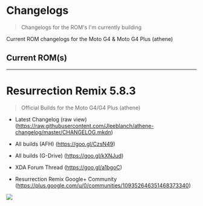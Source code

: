 # Changelogs
> Changelogs for the ROM's I'm currently building

Current ROM changelogs for the Moto G4 & Moto G4 Plus (athene)

## Current ROM(s) 
---------------------

# Resurrection Remix 5.8.3
> Official Builds for the Moto G4/G4 Plus (athene)

* Latest Changelog (raw view) (https://raw.githubusercontent.com/Jleeblanch/athene-changelog/master/CHANGELOG.mkdn)

* All builds (AFH) (https://goo.gl/CzsN49)
* All builds (G-Drive) (https://goo.gl/kXNJud)

* XDA Forum Thread (https://goo.gl/a1bgoC)

* Resurrection Remix Google+ Community (https://plus.google.com/u/0/communities/109352646351468373340)

![](https://lh3.googleusercontent.com/-xLnNs8e6SkA/AAAAAAAAAAI/AAAAAAAAAnY/SxM8WNTaKSo/w360-h203-p-rw/photo.jpg)

